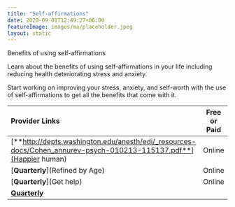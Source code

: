 ```yaml
---
title: "Self-affirmations"
date: 2020-09-01T12:49:27+06:00
featureImage: images/ma/placeholder.jpeg
layout: static
---
```


Benefits of using self-affirmations

Learn about the benefits of using self-affirmations in your life including reducing health deteriorating stress and anxiety.

Start working on improving your stress, anxiety, and self-worth with the use of self-affirmations to get all the benefits that come with it.

| Provider Links      | Free or Paid  |  
| :-----------          | :--------------:      |  
| [**http://depts.washington.edu/anesth/edi/_resources-docs/Cohen_annurev-psych-010213-115137.pdf**](Happier human) | Online | 
| [**Quarterly**](Refined by Age) | Online | 
| [**Quarterly**](Get help) | Online | 
| [**Quarterly**](Lovendu) |  | 
  

<br/><br/>






